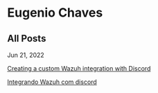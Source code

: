 # Eugenio Chaves

## All Posts

Jun 21, 2022

[Creating a custom Wazuh integration with Discord](https://eugenio-chaves.github.io/blog/2022/creating-a-custom-wazuh-integration)

[Integrando Wazuh com discord](https://eugenio-chaves.github.io/blog/2022/wazuh-criando-uma-integracao-customizada)